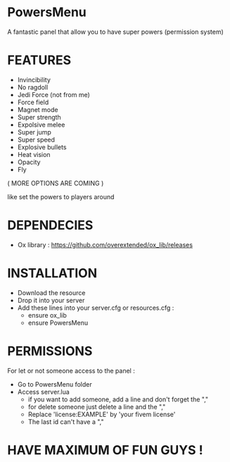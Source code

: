 # PowersMenu
A fantastic panel that allow you to have super powers (permission system)

# FEATURES

- Invincibility
- No ragdoll
- Jedi Force (not from me)
- Force field
- Magnet mode
- Super strength
- Expolsive melee
- Super jump
- Super speed
- Explosive bullets
- Heat vision
- Opacity
- Fly

( MORE OPTIONS ARE COMING )

like set the powers to players around

# DEPENDECIES

- Ox library : https://github.com/overextended/ox_lib/releases

# INSTALLATION

- Download the resource
- Drop it into your server
- Add these lines into your server.cfg or resources.cfg :
  - ensure ox_lib
  - ensure PowersMenu
  
# PERMISSIONS

For let or not someone access to the panel : 
  
  - Go to PowersMenu folder
  - Access server.lua
    - if you want to add someone, add a line and don't forget the ","
    - for delete someone just delete a line and the ","
    - Replace 'license:EXAMPLE' by 'your fivem license'
    - The last id can't have a ","

# HAVE MAXIMUM OF FUN GUYS !
